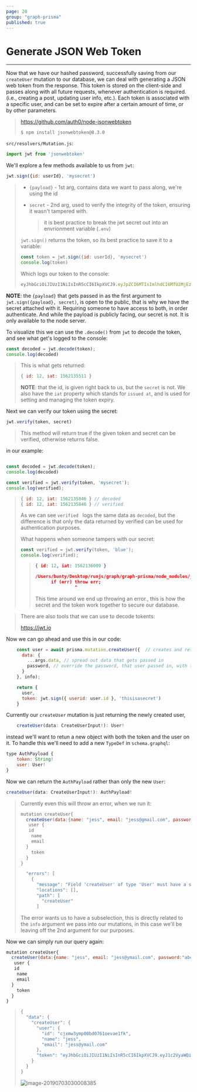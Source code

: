 ```yaml
---
page: 20
group: "graph-prisma"
published: true
---
```


# Generate JSON Web Token

---------------------------------

Now that we have our hashed password, successfully saving from our `createUser` mutation to our database, we can deal with generating a JSON web token from the response. This token is stored on the client-side and passes along with all future requests, whenever authentication is required. (i.e., creating a post, updating user info, etc.). Each token is associated with a specific user, and can be set to expire after a certain amount of time, or by other parameters.

> https://github.com/auth0/node-jsonwebtoken
>
> ```shell
> $ npm install jsonwebtoken@8.3.0
> ```



`src/resolvers/Mutation.js`:

```js
import jwt from 'jsonwebtoken'
```



We'll explore a few methods available to us from `jwt`:

```js
jwt.sign({id: userId}, 'mysecret')
```

> - `{payload}` -  1st arg, contains data we want to pass along, we're using the id
>
> - `secret` - 2nd arg, used to verify the integrity of the token, ensuring it wasn't tampered with. 
>
>   > it is best practice to break the jwt secret out into an envrionment variable (`.env`)
>
>  `jwt.sign()` returns the token, so its best practice to save it to a variable:
>
> ```js
> const token = jwt.sign({id: userId}, 'mysecret')
> console.log(token)
> ```
>
> Which logs our token to the console: 
>
> ```js
> eyJhbGciOiJIUzI1NiIsInR5cCI6IkpXVCJ9.eyJpZCI6MTIsImlhdCI6MTU2MjEzNTE2OH0.MtaARdl1k-b56zfqMYJGmJI-uP9QzkB4gAwO16DdVvQ
> ```



**NOTE**: the `{payload}` that gets passed in as the first argument to `jwt.sign({payload}, secret)`, is open to the public, that is why we have the secret attached with it. Requiring someone to have access to both, in order authenticate. And while the payload is publicly facing, our secret is not. It is only available to the node server. 

To visualize this we can use the `.decode()` from `jwt` to decode the token, and see what get's logged to the console:

```js
const decoded = jwt.decode(token);
console.log(decoded)
```

> This is what gets returned:
>
> ```js
> { id: 12, iat: 1562135511 }
> ```
>
> **NOTE**: that the id, is given right back to us, but the `secret` is not. We also have the `iat` property which stands for `issued at`, and is used for setting and managing the token expiry. 

Next we can verify our token using the secret:

```js
jwt.verify(token, secret)
```

> This method will return true if the given token and secret can be verified, otherwise returns false. 

in our example:

```js

const decoded = jwt.decode(token);
console.log(decoded)

const verified = jwt.verify(token, 'mysecret');
console.log(verified);
```

> ```js
> { id: 12, iat: 1562135846 } // decoded
> { id: 12, iat: 1562135846 } // verified
> ```
>
> As we can see `verified ` logs the same data as `decoded`, but the difference is that only the data returned by verified can be used for authentication purposes. 
>
>
> What happens when someone tampers with our secret:
>
> ```js
> const verified = jwt.verify(token, 'blue');
> console.log(verified);
> ```
>
> > ```json
> > { id: 12, iat: 1562136009 }
> > 
> > /Users/bunty/Desktop/runjs/graph/graph-prisma/node_modules/jsonwebtoken/verify.js:27
> >       if (err) throw err;
> >                ^
> > ```
> >
> > This time around we end up throwing an error., this is how the secret and the token work together to secure our database.



> There are also tools that we can use to decode tokents:
>
> https://jwt.io



Now we can go ahead and use this in our code:

```js
    const user = await prisma.mutation.createUser({  // creates and returns new user
      data: {
        ...args.data, // spread out data that gets passed in
        password, // override the password, that user passed in, with the hashed version.
      }
    }, info);

    return {
      user,
      token: jwt.sign({ userid: user.id }, 'thisisasecret')
    }
```



Currently our `createUser` mutation is just returning the newly created user, 

```js
    createUser(data: CreateUserInput!): User!
```

instead we'll want to retun a new object with both the token and the user on it. To handle this we'll need to add a new `TypeDef` in `schema.graphql`:

```js
type AuthPayload {
    token: String!
    user: User!
}
```



Now we can return the `AuthPayload` rather than only the new `User`:

```js
createUser(data: CreateUserInput!): AuthPayload!
```

> Currently even this will throw an error, when we run it:
>
> ```js
> mutation createUser{
>   createUser(data:{name: "jess", email: "jess@gmail.com", password:"abc12345"}){
>    user {
>    id
>     name
>     email
>   }
>     token
>   }
> }
> ```
>
> ```js
>   "errors": [
>     {
>       "message": "Field 'createUser' of type 'User' must have a sub selection. (line 2, column 3):\n  createUser(data: $_v0_data)\n  ^",
>       "locations": [],
>       "path": [
>         "createUser"
>       ]
> ```
>
> The error wants us to have a subselection, this is directly related to the `info` argument we pass into our mutations, in this case we'll be leaving off the 2nd argument for our purposes.



Now we can simply run our query again: 

```js
mutation createUser{
  createUser(data:{name: "jess", email: "jess@ymail.com", password:"abc12345"}){
   user {
   id
    name
    email
  }
    token
  }
}
```

> ```js
> {
>   "data": {
>     "createUser": {
>       "user": {
>         "id": "cjxmw3ymp00bd0761oevae1fk",
>         "name": "jess",
>         "email": "jess@ymail.com"
>       },
>       "token": "eyJhbGciOiJIUzI1NiIsInR5cCI6IkpXVCJ9.eyJ1c2VyaWQiOiJjanhtdzN5bXAwMGJkMDc2MW9ldmFlMWZrIiwiaWF0IjoxNTYyMTM3MTIzfQ.fli3l_deOcQS76CUrpsB_5fRUzrqKj2aofM_dImqtLc"
>     }
>   }
> }
> ```
>
> ![image-20190703030008385](http://ww1.sinaimg.cn/large/006tNc79ly1g4mnt816g6j30hb0513yy.jpg)





